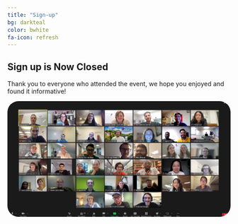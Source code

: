 ```yaml
---
title: "Sign-up"
bg: darkteal
color: bwhite
fa-icon: refresh
---
```


## Sign up is Now Closed

Thank you to everyone who attended the event, we hope you enjoyed and found it informative! 

<img src="img/Group Photo.png" alt="Group Photo of the Call" width="750" style="border-radius:25px"> 

<!--
## Sign up for Students 

If you are interested in attending this event, please register using the form below, using your university email account. <b> Please if possible register with your university affiliated email account, and state your affiliated university during registration. <br>

<b>Student Registration opens Monday 17th October </b>. <br>
Student Registration closes <b> Friday 11th November</b>.

<div class="text-box center" style="background-color:#F66B0E; border-radius:25px; width:200px; margin:0 auto ">
<a href="https://forms.office.com/r/83bSjwqNPn">Sign up here! </a>
</div>
-->